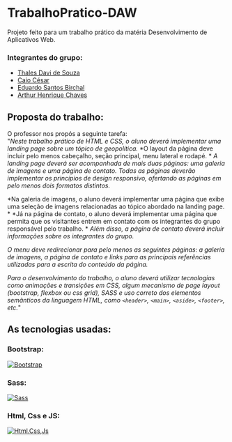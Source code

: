 # TrabalhoPratico-DAW
Projeto feito para um trabalho prático da matéria Desenvolvimento de Aplicativos Web. <br/>
### Integrantes do grupo:
- [Thales Davi de Souza](https://github.com/ThalesDaviSouza)
- [Caio César](https://github.com/CostaCesar)
- [Eduardo Santos Birchal](https://github.com/EduardoBirchal)
- [Arthur Henrique Chaves](https://github.com/AHChaves)

## Proposta do trabalho:
O professor nos propós a seguinte tarefa: <br/>
"*Neste trabalho prático de HTML e CSS, o aluno deverá implementar uma landing page sobre um tópico de geopolítica.* 
*O layout da página deve incluir pelo menos cabeçalho, seção principal, menu lateral e rodapé. *
*A landing page deverá ser acompanhada de mais duas páginas: uma galeria de imagens e uma página de contato.*
*Todas as páginas deverão implementar os princípios de design responsivo, ofertando as páginas em pelo menos dois formatos distintos.*

*Na galeria de imagens, o aluno deverá implementar uma página que exibe uma seleção de imagens relacionadas ao tópico abordado na landing page. *
*Já na página de contato, o aluno deverá implementar uma página que permita que os visitantes entrem em contato com os integrantes do grupo responsável pelo trabalho. *
*Além disso, a página de contato deverá incluir informações sobre os integrantes do grupo.*

*O menu deve redirecionar para pelo menos as seguintes páginas: a galeria de imagens, a página de contato e links para as principais referências utilizadas para a escrita do conteúdo da página.*

*Para o desenvolvimento do trabalho, o aluno deverá utilizar tecnologias como animações e transições em CSS, algum mecanismo de page layout (bootstrap, flexbox ou css grid), SASS e uso correto dos elementos semânticos da linguagem HTML, como `<header>`, `<main>`, `<aside>`, `<footer>`, etc.*"

## As tecnologias usadas:
### Bootstrap:<br/>
[![Bootstrap](https://getbootstrap.com/docs/5.3/assets/brand/bootstrap-logo-shadow.png)]([Github](https://getbootstrap.com)) <br/>
### Sass:<br/>
[![Sass](https://sass-lang.com/assets/img/logos/logo-b6e1ef6e.svg)]([Sass](https://sass-lang.com)) <br/>
### Html, Css e JS:<br/>
[![Html.Css,Js](https://www.alura.com.br/artigos/assets/html-css-js/html-css-e-js-definicoes.png)]([HtmlCssJs](https://www.alura.com.br/artigos/html-css-e-js-definicoes))
